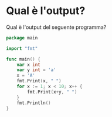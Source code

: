 # Qual è l'output?

Qual è l'output del seguente programma?

```go
package main

import "fmt"

func main() {
	var x int
	var y int = 'a'
	x = 'A'
	fmt.Print(x, " ")
	for x := 1; x < 10; x++ {
		fmt.Print(x+y, " ")
	}
	fmt.Println()
}
```
